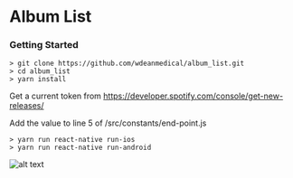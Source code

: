 # Album List

### Getting Started


```
> git clone https://github.com/wdeanmedical/album_list.git
> cd album_list
> yarn install
```
Get a current token from https://developer.spotify.com/console/get-new-releases/

Add the value to line 5 of /src/constants/end-point.js

```
> yarn run react-native run-ios
> yarn run react-native run-android
```

![alt text](https://recordit.co/XvkoNt7Wkj.gif "Application in action")
